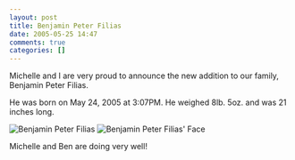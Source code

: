 ```yaml
---
layout: post
title: Benjamin Peter Filias
date: 2005-05-25 14:47
comments: true
categories: []
---
```

Michelle and I are very proud to announce the new addition to our family, Benjamin Peter Filias.

He was born on May 24, 2005 at 3:07PM.
He weighed 8lb. 5oz. and was 21 inches long.

<img class="photo" src="http://www.peterfilias.com/BenjaminPeterFilias.jpg" alt="Benjamin Peter Filias" />

<img class="photo" src="http://www.peterfilias.com/BenjaminPeterFiliasFace.jpg" alt="Benjamin Peter Filias' Face" />

Michelle and Ben are doing very well!
